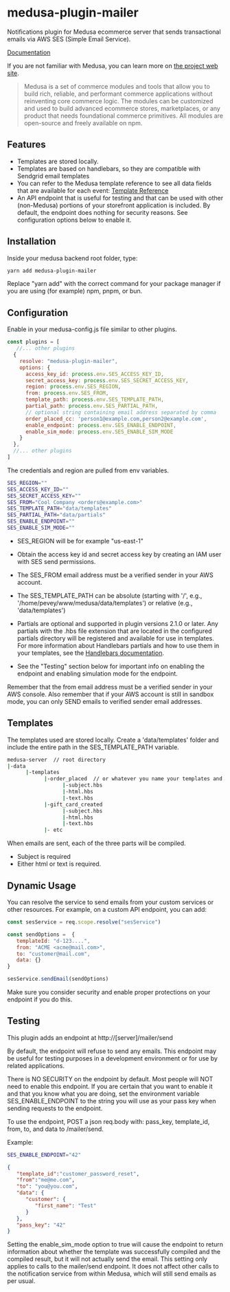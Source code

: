# medusa-plugin-mailer

Notifications plugin for Medusa ecommerce server that sends transactional emails via AWS SES (Simple Email Service).

[Documentation](https://pevey.com/medusa-plugin-mailer)

If you are not familiar with Medusa, you can learn more on [the project web site](https://www.medusajs.com/).

> Medusa is a set of commerce modules and tools that allow you to build rich, reliable, and performant commerce applications without reinventing core commerce logic. The modules can be customized and used to build advanced ecommerce stores, marketplaces, or any product that needs foundational commerce primitives. All modules are open-source and freely available on npm.

## Features

- Templates are stored locally.  
- Templates are based on handlebars, so they are compatible with Sendgrid email templates
- You can refer to the Medusa template reference to see all data fields that are available for each event: [Template Reference](https://docs.medusajs.com/plugins/notifications/sendgrid#template-reference)
- An API endpoint that is useful for testing and that can be used with other (non-Medusa) portions of your storefront application is included.  By default, the endpoint does nothing for security reasons.  See configuration options below to enable it.

## Installation

Inside your medusa backend root folder, type:

```bash
yarn add medusa-plugin-mailer
```

Replace "yarn add" with the correct command for your package manager if you are using (for example) npm, pnpm, or bun.

## Configuration

Enable in your medusa-config.js file similar to other plugins. 

```js
const plugins = [
   //... other plugins
  {
    resolve: "medusa-plugin-mailer",
    options: {
      access_key_id: process.env.SES_ACCESS_KEY_ID,
      secret_access_key: process.env.SES_SECRET_ACCESS_KEY,
      region: process.env.SES_REGION,
      from: process.env.SES_FROM,
      template_path: process.env.SES_TEMPLATE_PATH,
      partial_path: process.env.SES_PARTIAL_PATH,
      // optional string containing email address separated by comma
      order_placed_cc: 'person1@example.com,person2@example.com', 
      enable_endpoint: process.env.SES_ENABLE_ENDPOINT,
      enable_sim_mode: process.env.SES_ENABLE_SIM_MODE
    }
  },
  //... other plugins
]
```

The credentials and region are pulled from env variables.

```bash
SES_REGION=""
SES_ACCESS_KEY_ID=""
SES_SECRET_ACCESS_KEY=""
SES_FROM="Cool Company <orders@example.com>"
SES_TEMPLATE_PATH="data/templates"
SES_PARTIAL_PATH="data/partials"
SES_ENABLE_ENDPOINT=""
SES_ENABLE_SIM_MODE=""
```

- SES_REGION will be for example "us-east-1"

- Obtain the access key id and secret access key by creating an IAM user with SES send permissions.

- The SES_FROM email address must be a verified sender in your AWS account.

- The SES_TEMPLATE_PATH can be absolute (starting with '/', e.g., '/home/pevey/www/medusa/data/templates') or relative (e.g., 'data/templates')

- Partials are optional and supported in plugin versions 2.1.0 or later.  Any partials with the .hbs file extension that are located in the configured partials directory will be registered and available for use in templates.  For more information about Handlebars partials and how to use them in your templates, see the [Handlebars documentation](https://handlebarsjs.com/guide/partials.html). 

- See the "Testing" section below for important info on enabling the endpoint and enabling simulation mode for the endpoint.

Remember that the from email address must be a verified sender in your AWS console.
Also remember that if your AWS account is still in sandbox mode, you can only SEND emails to verified sender email addresses.

## Templates

The templates used are stored locally.  Create a 'data/templates' folder and include the entire path in the SES_TEMPLATE_PATH variable.

```bash
medusa-server  // root directory
|-data
      |-templates
            |-order_placed  // or whatever you name your templates and specify in the config file
                  |-subject.hbs
                  |-html.hbs
                  |-text.hbs
            |-gift_card_created
                  |-subject.hbs
                  |-html.hbs
                  |-text.hbs
            |- etc   
```

When emails are sent, each of the three parts will be compiled.

- Subject is required
- Either html or text is required.

## Dynamic Usage

You can resolve the service to send emails from your custom services or other resources. For example, on a custom API endpoint, you can add:

```js
const sesService = req.scope.resolve("sesService")

const sendOptions =  {
   templateId: "d-123....",
   from: "ACME <acme@mail.com>",
   to: "customer@mail.com",
   data: {}
}

sesService.sendEmail(sendOptions)
```

Make sure you consider security and enable proper protections on your endpoint if you do this.

## Testing

This plugin adds an endpoint at http://[server]/mailer/send

By default, the endpoint will refuse to send any emails.
This endpoint may be useful for testing purposes in a development environment or for use by related applications.

There is NO SECURITY on the endpoint by default. Most people will NOT need to enable this endpoint.
If you are certain that you want to enable it and that you know what you are doing,
set the environment variable SES_ENABLE_ENDPOINT to the string you will use as your pass key when sending requests to the endpoint.

To use the endpoint, POST a json req.body with: pass_key, template_id, from, to, and data to /mailer/send.

Example:

```bash
SES_ENABLE_ENDPOINT="42"
```

```json
{
   "template_id":"customer_password_reset",
   "from":"me@me.com",
   "to": "you@you.com",
   "data": {
      "customer": {
         "first_name": "Test"
      }
   },
   "pass_key": "42"
}
```

Setting the enable_sim_mode option to true will cause the endpoint to return information about whether the template was successfully compiled and the compiled result, but it will not actually send the email.  This setting only applies to calls to the mailer/send endpoint.  It does not affect other calls to the notification service from within Medusa, which will still send emails as per usual.
